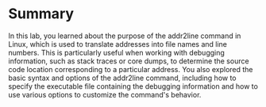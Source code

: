 # Summary

In this lab, you learned about the purpose of the addr2line command in Linux, which is used to translate addresses into file names and line numbers. This is particularly useful when working with debugging information, such as stack traces or core dumps, to determine the source code location corresponding to a particular address. You also explored the basic syntax and options of the addr2line command, including how to specify the executable file containing the debugging information and how to use various options to customize the command's behavior.
